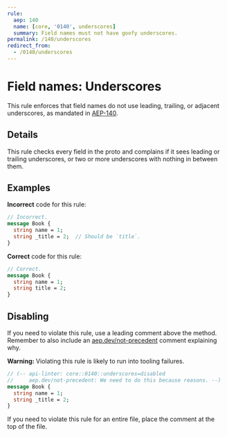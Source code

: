 ```yaml
---
rule:
  aep: 140
  name: [core, '0140', underscores]
  summary: Field names must not have goofy underscores.
permalink: /140/underscores
redirect_from:
  - /0140/underscores
---
```


# Field names: Underscores

This rule enforces that field names do not use leading, trailing, or adjacent
underscores, as mandated in [AEP-140][].

## Details

This rule checks every field in the proto and complains if it sees leading or
trailing underscores, or two or more underscores with nothing in between them.

## Examples

**Incorrect** code for this rule:

```proto
// Incorrect.
message Book {
  string name = 1;
  string _title = 2;  // Should be `title`.
}
```

**Correct** code for this rule:

```proto
// Correct.
message Book {
  string name = 1;
  string title = 2;
}
```

## Disabling

If you need to violate this rule, use a leading comment above the method.
Remember to also include an [aep.dev/not-precedent][] comment explaining why.

**Warning:** Violating this rule is likely to run into tooling failures.

```proto
// (-- api-linter: core::0140::underscores=disabled
//     aep.dev/not-precedent: We need to do this because reasons. --)
message Book {
  string name = 1;
  string _title = 2;
}
```

If you need to violate this rule for an entire file, place the comment at the
top of the file.

[aep-140]: https://aep.dev/140
[aep.dev/not-precedent]: https://aep.dev/not-precedent
